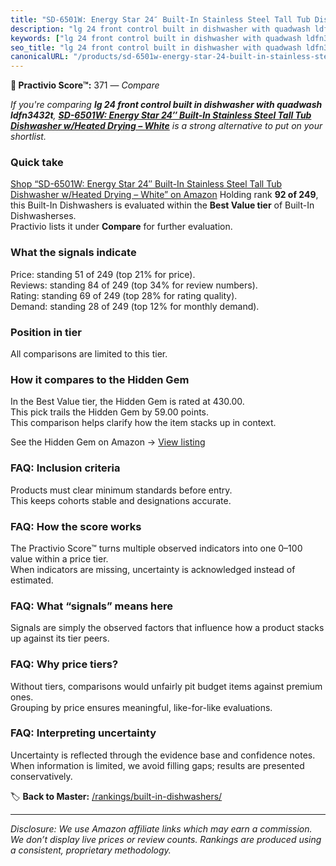 ```yaml
---
title: "SD-6501W: Energy Star 24″ Built-In Stainless Steel Tall Tub Dishwasher w/Heated Drying – White"
description: "lg 24 front control built in dishwasher with quadwash ldfn3432t: Data-driven ranking using the Practivio Score™. Positioned by quality, value, demand, findabil…"
keywords: ["lg 24 front control built in dishwasher with quadwash ldfn3432t"]
seo_title: "lg 24 front control built in dishwasher with quadwash ldfn3432t — Compare (2025)"
canonicalURL: "/products/sd-6501w-energy-star-24-built-in-stainless-steel-tall-tub-dishwasher-wheated-drying-white-B07VWCV4GF/"
---
```


**🛒 Practivio Score™:** 371 — _Compare_


*If you're comparing **lg 24 front control built in dishwasher with quadwash ldfn3432t**, **[SD-6501W: Energy Star 24″ Built-In Stainless Steel Tall Tub Dishwasher w/Heated Drying – White](https://www.amazon.com/dp/B07VWCV4GF?tag=practivio-20)** is a strong alternative to put on your shortlist.*
### Quick take
[Shop “SD-6501W: Energy Star 24″ Built-In Stainless Steel Tall Tub Dishwasher w/Heated Drying – White” on Amazon](https://www.amazon.com/dp/B07VWCV4GF?tag=practivio-20)
Holding rank **92 of 249**, this Built-In Dishwashers is evaluated within the **Best Value tier** of Built-In Dishwasherses.  
Practivio lists it under **Compare** for further evaluation.

### What the signals indicate
Price: standing 51 of 249 (top 21% for price).  
Reviews: standing 84 of 249 (top 34% for review numbers).  
Rating: standing 69 of 249 (top 28% for rating quality).  
Demand: standing 28 of 249 (top 12% for monthly demand).

### Position in tier
All comparisons are limited to this tier.

### How it compares to the Hidden Gem
In the Best Value tier, the Hidden Gem is rated at 430.00.  
This pick trails the Hidden Gem by 59.00 points.  
This comparison helps clarify how the item stacks up in context.  

See the Hidden Gem on Amazon → [View listing](https://www.amazon.com/dp/B09ST4M8VF?tag=practivio-20)

### FAQ: Inclusion criteria
Products must clear minimum standards before entry.  
This keeps cohorts stable and designations accurate.

### FAQ: How the score works
The Practivio Score™ turns multiple observed indicators into one 0–100 value within a price tier.  
When indicators are missing, uncertainty is acknowledged instead of estimated.

### FAQ: What “signals” means here
Signals are simply the observed factors that influence how a product stacks up against its tier peers.

### FAQ: Why price tiers?
Without tiers, comparisons would unfairly pit budget items against premium ones.  
Grouping by price ensures meaningful, like-for-like evaluations.

### FAQ: Interpreting uncertainty
Uncertainty is reflected through the evidence base and confidence notes.  
When information is limited, we avoid filling gaps; results are presented conservatively.

<!-- Missing template for Compare/CompareWithinPriceClass -->


🏷️ **Back to Master:** [/rankings/built-in-dishwashers/](/rankings/built-in-dishwashers/)

---
_Disclosure: We use Amazon affiliate links which may earn a commission. We don’t display live prices or review counts. Rankings are produced using a consistent, proprietary methodology._
